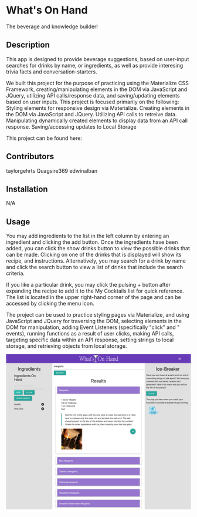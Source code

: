 # What's On Hand
The beverage and knowledge builder!

## Description

This app is designed to provide beverage suggestions, based on user-input searches for drinks by name, or ingredients, as well as provide interesing trivia facts and conversation-starters.

We built this project for the purpose of practicing using the Materialize CSS Framework, creating/manipulating elements in the DOM via JavaScript and JQuery, utilizing API calls/response data, and saving/updating elements based on user inputs. This project is focused primarily on the following:
Styling elements for responsive design via Materialize.
Creating elements in the DOM via JavaScript and JQuery.
Utilizing API calls to retreive data.
Manipulating dynamically created elements to display data from an API call response.
Saving/accessing updates to Local Storage

This project can be found here:

## Contributors

taylorgehrts
Quagsire369
edwinalban

## Installation

N/A

## Usage

You may add ingredients to the list in the left column by entering an ingredient and clicking the add button. Once the ingredients have been added, you can click the show drinks button to view the possible drinks that can be made. Clicking on one of the drinks that is displayed will show its recipe, and instructions. Alternatively, you may search for a drink by name and click the search button to view a list of drinks that include the search criteria.

If you like a particular drink, you may click the pulsing + button after expanding the recipe to add it to the My Cocktails list for quick reference. The list is located in the upper right-hand corner of the page and can be accessed by clicking the menu icon.

The project can be used to practice styling pages via Materialize, and using JavaScript and JQuery for traversing the DOM, selecting elements in the DOM for manipulation, adding Event Listeners (specifically "click" and " events), running functions as a result of user clicks, making API calls, targeting specific data within an API response, setting strings to local storage, and retrieving objects from local storage.

![Screenshot of app](./assets/Images/CocktailappScreenshot.png)